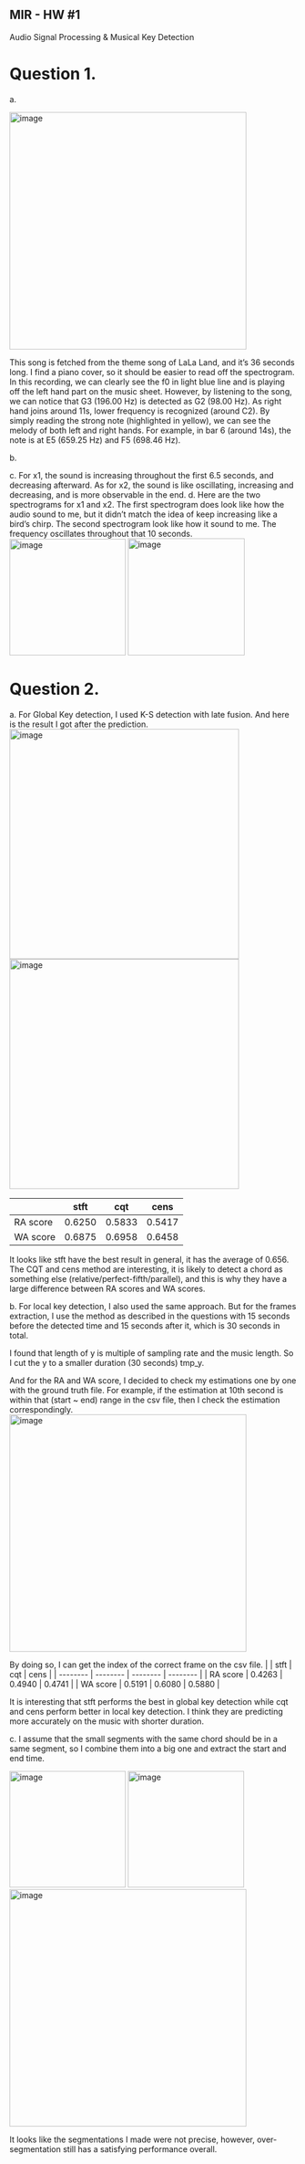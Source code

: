 ## MIR - HW #1
Audio Signal Processing & Musical Key Detection
# Question 1.
a. 

<img width="416" alt="image" src="https://github.com/EvelynHung-79/Music_Information_Rechieval/assets/57160523/c85f6a22-b18f-4b0c-ae27-e90a0513c283">
 
This song  is fetched from the theme song of LaLa Land, and it’s 36 seconds long. I find a piano cover, so it should be easier to read off the spectrogram. In this recording, we can clearly see the f0 in light blue line and is playing off the left hand part on the music sheet. However, by listening to the song, we can notice that G3 (196.00 Hz) is detected as G2 (98.00 Hz). As right hand joins around 11s, lower frequency is recognized (around C2).
By simply reading the strong note (highlighted in yellow), we can see the melody of both left and right hands. For example, in bar 6 (around 14s), the note is at E5 (659.25 Hz) and F5 (698.46 Hz).

b. 

c. For x1, the sound is increasing throughout the first 6.5 seconds, and decreasing afterward. As for x2, the sound is like oscillating, increasing and decreasing, and is more observable in the end.
d. Here are the two spectrograms for x1 and x2. The first spectrogram does look like how the audio sound to me, but it didn’t match the idea of keep increasing like a bird’s chirp. The second spectrogram look like how it sound to me. The frequency oscillates throughout that 10 seconds.
<img width="204" alt="image" src="https://github.com/EvelynHung-79/Music_Information_Rechieval/assets/57160523/bf1b8e3f-25c3-4668-b6e7-914e44f0af64">
<img width="205" alt="image" src="https://github.com/EvelynHung-79/Music_Information_Rechieval/assets/57160523/b12dac4c-e2b0-4794-b48d-5b663c1a5c52">

# Question 2.
a. For Global Key detection, I used K-S detection with late fusion. And here is the result I got after the prediction.
<img width="403" alt="image" src="https://github.com/EvelynHung-79/Music_Information_Rechieval/assets/57160523/63c915a0-c883-4e0d-8f40-95a3d9825a55">
<img width="403" alt="image" src="https://github.com/EvelynHung-79/Music_Information_Rechieval/assets/57160523/6defd00e-f4b3-425b-aaa9-97a0d7188ac1">

|          |   stft   |    cqt   |   cens   |
| -------- | -------- | -------- | -------- |
| RA score |  0.6250  |  0.5833  |  0.5417  |
| WA score |  0.6875  |  0.6958  |  0.6458  |

It looks like stft have the best result in general, it has the average of 0.656. The CQT and cens method are interesting, it is likely to detect a chord as something else (relative/perfect-fifth/parallel), and this is why they have a large difference between RA scores and WA scores.

b. For local key detection, I also used the same approach. But for the frames extraction, I use the method as described in the questions with 15 seconds before the detected time and 15 seconds after it, which is 30 seconds in total. 
 
I found that length of y is multiple of sampling rate and the music length. So I cut the y to a smaller duration (30 seconds) tmp_y.

And for the RA and WA score, I decided to check my estimations one by one with the ground truth file. For example, if the estimation at 10th second is within that (start ~ end) range in the csv file, then I check the estimation correspondingly.
<img width="416" alt="image" src="https://github.com/EvelynHung-79/Music_Information_Rechieval/assets/57160523/65cfc9a3-bbcf-42aa-a016-2e27d3850ad4">

By doing so, I can get the index of the correct frame on the csv file.
|          |   stft   |    cqt   |   cens   |
| -------- | -------- | -------- | -------- |
| RA score |  0.4263  |  0.4940  |  0.4741  |
| WA score |  0.5191  |  0.6080  |  0.5880  |

It is interesting that stft performs the best in global key detection while cqt and cens perform better in local key detection. I think they are predicting more accurately on the music with shorter duration.

c. I assume that the small segments with the same chord should be in a same segment, so I combine them into a big one and extract the start and end time.

<img width="204" alt="image" src="https://github.com/EvelynHung-79/Music_Information_Rechieval/assets/57160523/1812e8f4-b725-4b74-869c-a800e36b8239">
<img width="204" alt="image" src="https://github.com/EvelynHung-79/Music_Information_Rechieval/assets/57160523/89966873-de3d-48b8-afe5-3d6710a3033e">
<img width="416" alt="image" src="https://github.com/EvelynHung-79/Music_Information_Rechieval/assets/57160523/e715c163-b7d1-4e2b-b745-6e9d2197f4e4">

It looks like the segmentations I made were not precise, however, over-segmentation still has a satisfying performance overall.
